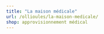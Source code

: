```yaml
---
title: "La maison médicale"
url: /ollioules/la-maison-medicale/
shop: approvisionnement médical
---
```

